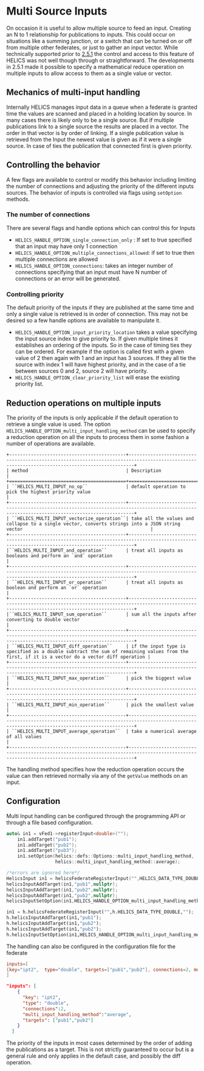 # Multi Source Inputs

On occasion it is useful to allow multiple source to feed an input. Creating an N to 1 relationship for publications to inputs. This could occur on situations like a summing junction, or a switch that can be turned on or off from multiple other federates, or just to gather an input vector. While technically supported prior to [2.5.1](https://github.com/GMLC-TDC/HELICS/releases/tag/v2.5.1) the control and access to this feature of HELICS was not well though through or straightforward. The developments in 2.5.1 made it possible to specify a mathematical reduce operation on multiple inputs to allow access to them as a single value or vector.

## Mechanics of multi-input handling

Internally HELICS manages input data in a queue when a federate is granted time the values are scanned and placed in a holding location by source. In many cases there is likely only to be a single source. But if multiple publications link to a single source the results are placed in a vector. The order in that vector is by order of linking. If a single publication value is retrieved from the Input the newest value is given as if it were a single source. In case of ties the publication that connected first is given priority.

## Controlling the behavior

A few flags are available to control or modify this behavior including limiting the number of connections and adjusting the priority of the different inputs sources. The behavior of inputs is controlled via flags using `setOption` methods.

### The number of connections

There are several flags and handle options which can control this for Inputs

- `HELICS_HANDLE_OPTION_single_connection_only` : If set to true specified that an input may have only 1 connection
- `HELICS_HANDLE_OPTION_multiple_connections_allowed`: if set to true then multiple connections are allowed
- `HELICS_HANDLE_OPTION_connections`: takes an integer number of connections specifying that an input must have N number of connections or an error will be generated.

### Controlling priority

The default priority of the inputs if they are published at the same time and only a single value is retrieved is in order of connection. This may not be desired so a few handle options are available to manipulate it.

- `HELICS_HANDLE_OPTION_input_priority_location` takes a value specifying the input source index to give priority to. If given multiple times it establishes an ordering of the inputs. So in the case of timing ties they can be ordered. For example if the option is called first with a given value of 2 then again with 1 and an input has 3 sources. If they all tie the source with index 1 will have highest priority, and in the case of a tie between sources 0 and 2, source 2 will have priority.
- `HELICS_HANDLE_OPTION_clear_priority_list` will erase the existing priority list.

## Reduction operations on multiple inputs

The priority of the inputs is only applicable if the default operation to retrieve a single value is used. The option
`HELICS_HANDLE_OPTION_multi_input_handling_method` can be used to specify a reduction operation on all the inputs to process them in some fashion a number of operations are available.

```eval_rst
+-------------------------------------------+----------------------------------------------------------------------------------------------------------------------------------------------+
| method                                    | Description                                                                                                                                  |
+===========================================+==============================================================================================================================================+
| ``HELICS_MULTI_INPUT_no_op``              | default operation to pick the highest priority value                                                                                         |
+-------------------------------------------+----------------------------------------------------------------------------------------------------------------------------------------------+
| ``HELICS_MULTI_INPUT_vectorize_operation``| take all the values and collapse to a single vector, converts strings into a JSON string vector                                               |
+-------------------------------------------+----------------------------------------------------------------------------------------------------------------------------------------------+
|``HELICS_MULTI_INPUT_and_operation``       | treat all inputs as booleans and perform an `and` operation                                                                                  |
+-------------------------------------------+----------------------------------------------------------------------------------------------------------------------------------------------+
| ``HELICS_MULTI_INPUT_or_operation``       | treat all inputs as boolean and perform an `or` operation                                                                                    |
+-------------------------------------------+----------------------------------------------------------------------------------------------------------------------------------------------+
|``HELICS_MULTI_INPUT_sum_operation``       | sum all the inputs after converting to double vector                                                                                         |
+-------------------------------------------+----------------------------------------------------------------------------------------------------------------------------------------------+
| ``HELICS_MULTI_INPUT_diff_operation``     | if the input type is specified as a double subtract the sum of remaining values from the first, if it is a vector do a vector diff operation |
+-------------------------------------------+----------------------------------------------------------------------------------------------------------------------------------------------+
| ``HELICS_MULTI_INPUT_max_operation``      | pick the biggest value                                                                                                                       |
+-------------------------------------------+----------------------------------------------------------------------------------------------------------------------------------------------+
| ``HELICS_MULTI_INPUT_min_operation``      | pick the smallest value                                                                                                                      |
+-------------------------------------------+----------------------------------------------------------------------------------------------------------------------------------------------+
| ``HELICS_MULTI_INPUT_average_operation``  | take a numerical average of all values                                                                                                       |
+-------------------------------------------+----------------------------------------------------------------------------------------------------------------------------------------------+
```

The handling method specifies how the reduction operation occurs the value can then retrieved normally via any of the `getValue` methods on an input.

## Configuration

Multi Input handling can be configured through the programming API or through a file based configuration.

```cpp
auto& in1 = vFed1->registerInput<double>("");
    in1.addTarget("pub1");
    in1.addTarget("pub2");
    in1.addTarget("pub3");
    in1.setOption(helics::defs::Options::multi_input_handling_method,
                  helics::multi_input_handling_method::average);
```

```c
/*errors are ignored here*/
HelicsInput in1 = helicsFederateRegisterInput("",HELICS_DATA_TYPE_DOUBLE,"",nullptr);
helicsInputAddTarget(in1,"pub1",nullptr);
helicsInputAddTarget(in1,"pub2",nullptr);
helicsInputAddTarget(in1,"pub2",nullptr);
helicsInputSetOption(in1,HELICS_HANDLE_OPTION_multi_input_handling_method,HELICS_MULTI_INPUT_average_operation, nullptr);

```

```python
in1 = h.helicsFederateRegisterInput("",h.HELICS_DATA_TYPE_DOUBLE,"");
h.helicsInputAddTarget(in1,"pub1");
h.helicsInputAddTarget(in1,"pub2");
h.helicsInputAddTarget(in1,"pub2");
h.helicsInputSetOption(in1,HELICS_HANDLE_OPTION_multi_input_handling_method,HELICS_MULTI_INPUT_average_operation);

```

The handling can also be configured in the configuration file for the federate

```toml
inputs=[
{key="ipt2",  type="double", targets=["pub1","pub2"], connections=2, multi_input_handling_method="average"}
]
```

```JSON
"inputs": [
    {
      "key": "ipt2",
      "type": "double",
      "connections":2,
      "multi_input_handling_method":"average",
      "targets": ["pub1","pub2"]
    }
  ]
```

The priority of the inputs in most cases determined by the order of adding the publications as a target. This is not strictly guaranteed to occur but is a general rule and only applies in the default case, and possibly the diff operation.
